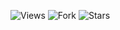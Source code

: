 ![Views](https://img.shields.io/github/watchers/xStalkers/DepthSickleV1?style=for-the-badge)
![Fork](https://img.shields.io/github/forks/xStalkers/DepthSickleV1?style=for-the-badge)
![Stars](https://img.shields.io/github/stars/xStalkers/DepthSickleV1?style=for-the-badge)
